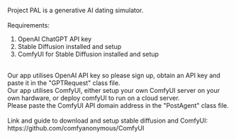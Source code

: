 Project PAL is a generative AI dating simulator.<br>
<br>
Requirements:
1. OpenAI ChatGPT API key
2. Stable Diffusion installed and setup
3. ComfyUI for Stable Diffusion installed and setup
<br>
Our app utilises OpenAI API key so please sign up, obtain an API key and paste it in the "GPTRequest" class file. <br>
Our app utilises ComfyUI, either setup your own ComfyUI server on your own hardware, or deploy comfyUI to run on a cloud server.
<br>
Please paste the ComfyUI API domain address in the "PostAgent" class file.<br>
<br>
Link and guide to download and setup stable diffusion and ComfyUI:<br>
https://github.com/comfyanonymous/ComfyUI
